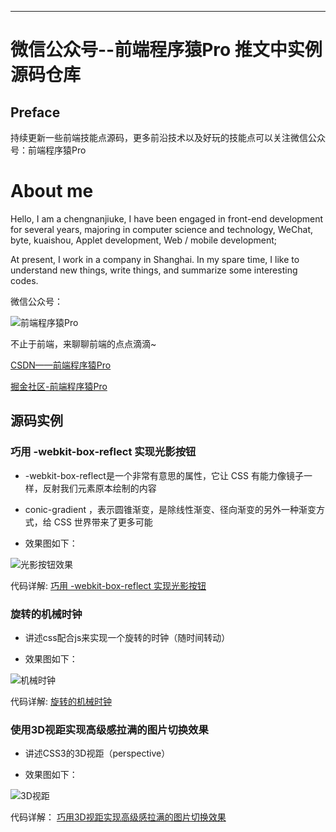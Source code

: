 
___

# 微信公众号--前端程序猿Pro 推文中实例源码仓库

## Preface

  持续更新一些前端技能点源码，更多前沿技术以及好玩的技能点可以关注微信公众号：前端程序猿Pro


# About me

  Hello, I am a chengnanjiuke, I have been engaged in front-end development for several years, majoring in computer science and technology,
  WeChat, byte, kuaishou, Applet development, Web / mobile development;

  At present, I work in a company in Shanghai. In my spare time, I like to understand new things, write things, and summarize some interesting codes.

  微信公众号：

  ![前端程序猿Pro](https://mmbiz.qpic.cn/mmbiz_jpg/0bSpRD6bHvXSRArBgPkDsfrynrKRoiaIFQ9Siaic75oP0BSDTicQ0ALe8llDWMiaG51EGALPaILKqL2MSKBeyU86S4w/0?wx_fmt=jpeg)

  不止于前端，来聊聊前端的点点滴滴~

  [CSDN——前端程序猿Pro](https://blog.csdn.net/muzili1006?spm=1001.2101.3001.5343)

  [掘金社区-前端程序猿Pro](https://juejin.cn/user/2392129702472221/posts)


## 源码实例

### 巧用 -webkit-box-reflect 实现光影按钮

  * -webkit-box-reflect是一个非常有意思的属性，它让 CSS 有能力像镜子一样，反射我们元素原本绘制的内容

  * conic-gradient ，表示圆锥渐变，是除线性渐变、径向渐变的另外一种渐变方式，给 CSS 世界带来了更多可能

  * 效果图如下：

  ![光影按钮效果](https://mmbiz.qpic.cn/mmbiz_gif/0bSpRD6bHvURmZHleJiaeorFvYqLjsMqrZokYFQbaZbddVVglkIvfR3J0kQbKlacicbGbgCWCeicktEUUSP3Vqickg/0?wx_fmt=gif")

  代码详解:  [巧用 -webkit-box-reflect 实现光影按钮](https://mp.weixin.qq.com/s?__biz=MzkzMTMwNDIyMg==&amp;mid=2247483682&amp;idx=1&amp;sn=1b95e1bf2a5dbc385e580962c4d4f140&amp;chksm=c26c4753f51bce451ca79ea62c461f554d12e561686a6d34a5419d288ace5b6a24bf30e3bc4b&token=1567114989&lang=zh_CN#rd)

### 旋转的机械时钟

  * 讲述css配合js来实现一个旋转的时钟（随时间转动）

  * 效果图如下：

  ![机械时钟](https://mmbiz.qpic.cn/mmbiz_gif/0bSpRD6bHvVwLysEwYLmko0wlwl9ANvqzOzHszT1r8myXsJNEmbmartXph13SK4Q0lWh9Ik1iclWJQ1iaLhDZnJg/0?wx_fmt=gif)

  代码详解:  [旋转的机械时钟](https://mp.weixin.qq.com/s?__biz=MzkzMTMwNDIyMg==&amp;mid=2247483926&amp;idx=1&amp;sn=1c313ce6ca1a4ddaab778f9e947a5e2c&amp;chksm=c26c4467f51bcd71bc7f72ae2e2c33c8d104c72833909dde6c150beadc4f72e2be6c3f97bd10&token=1567114989&lang=zh_CN#rd)

### 使用3D视距实现高级感拉满的图片切换效果

  * 讲述CSS3的3D视距（perspective）

  * 效果图如下：

  ![3D视距](https://mmbiz.qpic.cn/mmbiz_gif/0bSpRD6bHvVwLysEwYLmko0wlwl9ANvqw70XibJglpsKxLpU8YIqaVt8Sl6fQKYKAsWa7mcHfXwBk3ckvGChHyw/0?wx_fmt=gif)
  
  代码详解： [巧用3D视距实现高级感拉满的图片切换效果](https://mp.weixin.qq.com/s?__biz=MzkzMTMwNDIyMg==&mid=2247484043&idx=1&sn=2dfe71d11012dd1d9c64df3323d32578&chksm=c26c44faf51bcdecf29880c394c01fd2baa824e81dc63b51056f1eab2bda1aa12de9de16082c&token=1567114989&lang=zh_CN#rd)